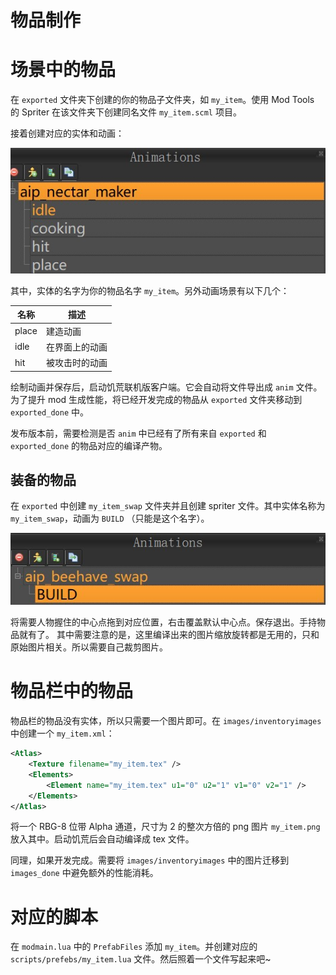 # 物品制作

# 场景中的物品

在 `exported` 文件夹下创建的你的物品子文件夹，如 `my_item`。使用 Mod Tools 的 Spriter 在该文件夹下创建同名文件 `my_item.scml` 项目。

接着创建对应的实体和动画：

![spriter](./assets/spriter.jpg)

其中，实体的名字为你的物品名字 `my_item`。另外动画场景有以下几个：

| 名称  | 描述           |
| ----- | -------------- |
| place | 建造动画       |
| idle  | 在界面上的动画 |
| hit   | 被攻击时的动画 |

绘制动画并保存后，启动饥荒联机版客户端。它会自动将文件导出成 `anim` 文件。
为了提升 mod 生成性能，将已经开发完成的物品从 `exported` 文件夹移动到 `exported_done` 中。

发布版本前，需要检测是否 `anim` 中已经有了所有来自 `exported` 和 `exported_done` 的物品对应的编译产物。

## 装备的物品

在 `exported` 中创建 `my_item_swap` 文件夹并且创建 spriter 文件。其中实体名称为 `my_item_swap`，动画为 `BUILD` （只能是这个名字）。

![spriter hold](./assets/spriter-hold.jpg)

将需要人物握住的中心点拖到对应位置，右击覆盖默认中心点。保存退出。手持物品就有了。
其中需要注意的是，这里编译出来的图片缩放旋转都是无用的，只和原始图片相关。所以需要自己裁剪图片。

# 物品栏中的物品

物品栏的物品没有实体，所以只需要一个图片即可。在 `images/inventoryimages` 中创建一个 `my_item.xml`：

```xml
<Atlas>
    <Texture filename="my_item.tex" />
    <Elements>
        <Element name="my_item.tex" u1="0" u2="1" v1="0" v2="1" />
    </Elements>
</Atlas>
```

将一个 RBG-8 位带 Alpha 通道，尺寸为 2 的整次方倍的 png 图片 `my_item.png` 放入其中。启动饥荒后会自动编译成 tex 文件。

同理，如果开发完成。需要将 `images/inventoryimages` 中的图片迁移到 `images_done` 中避免额外的性能消耗。

# 对应的脚本

在 `modmain.lua` 中的 `PrefabFiles` 添加 `my_item`。并创建对应的 `scripts/prefebs/my_item.lua` 文件。然后照着一个文件写起来吧~